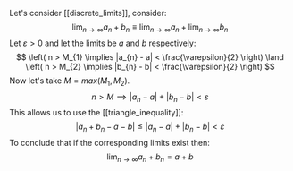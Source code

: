 Let's consider [[discrete_limits]], consider:
$$
\lim_{ n \to \infty } a_{n} + b_{n} \equiv \lim_{ n \to \infty } a_{n} + \lim_{ n \to \infty } b_{n}
$$
Let $\varepsilon > 0$ and let the limits be *a* and *b* respectively:
$$
\left( n > M_{1} \implies |a_{n} - a| < \frac{\varepsilon}{2} \right) \land \left( n > M_{2} \implies |b_{n} - b| < \frac{\varepsilon}{2} \right)
$$
Now let's take $M = max(M_{1}, M_{2})$.
$$
n > M \implies |a_{n} - a| + |b_{n} - b| < \varepsilon
$$
This allows us to use the [[triangle_inequality]]:
$$
|a_{n} + b_{n} - a - b| \leq |a_{n} - a| + |b_{n} - b| < \varepsilon
$$
To conclude that if the corresponding limits exist then:
$$
\lim_{ n \to \infty } a_{n} + b_{n} = a + b
$$